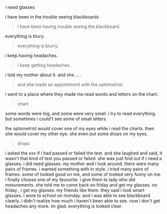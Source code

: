 
 i need glasses

i have been in the trouble seeing blackboards
> i have been having trouble seeing the blackboard.

everything is blury.
> everything is blurry.

i keep having headaches.
> i keep getting headaches.

i told my mother about it. 
and she ... .
> and she made an appointment with the optometrist


i went to a place where they made me read words and letters on the chart.
> chart


some words were big, and some were very small.
i try to read everything.
but sometimes i could't see some of small letters.

the optometrist would cover one of my eyes while i read the charts.
then she would cover my other eye.
she even put some drops on my eyes.
> drops

i asked the xxx if i had passed or failed the test.
and she laughed and said, it wasn't that kind of test you passed or failed.
she was just find out if i need a glasses.
i did need glasses.
my mother and i look around.
there were many pairs of frames.
i wanted something with in style.
i tried many pairs of frames.
some of looked good on me, and some of looked very funny on me.
i finally choose one of my favourite.
i give them to lady who did mesurements.
she told me to come back on friday and get my glasses.
on friday , i get my glasses. my friends like them.
they said i look smart glasses.
i wore to school on monday. 
and i was able to see blackboard clearly. 
i didn't realize how much i haven't been able to see.
now i don't get headaches any more.
im glad. 
everything is looked clear.